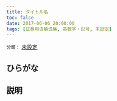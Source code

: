 ```yaml
---
title: タイトル名
toc: false
date: 2017-06-06 20:00:00
tags: [证券用语解说集, 英数字・記号, 未設定]
---
```


`分類：` [未設定](/tags/未設定/)

## ひらがな



## 説明

